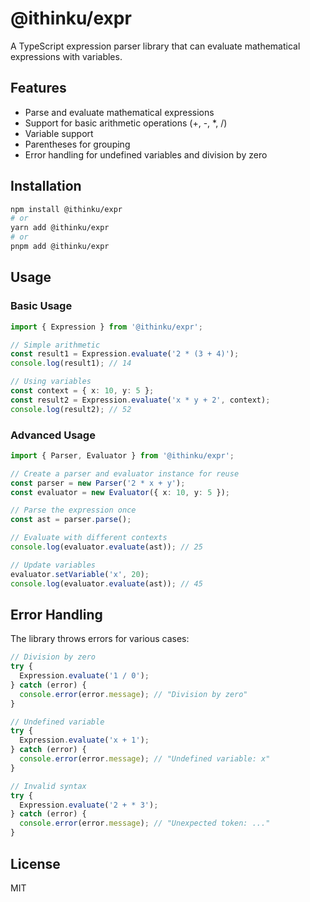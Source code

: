 # @ithinku/expr

A TypeScript expression parser library that can evaluate mathematical expressions with variables.

## Features

- Parse and evaluate mathematical expressions
- Support for basic arithmetic operations (+, -, *, /)
- Variable support
- Parentheses for grouping
- Error handling for undefined variables and division by zero

## Installation

```bash
npm install @ithinku/expr
# or
yarn add @ithinku/expr
# or
pnpm add @ithinku/expr
```

## Usage

### Basic Usage

```typescript
import { Expression } from '@ithinku/expr';

// Simple arithmetic
const result1 = Expression.evaluate('2 * (3 + 4)');
console.log(result1); // 14

// Using variables
const context = { x: 10, y: 5 };
const result2 = Expression.evaluate('x * y + 2', context);
console.log(result2); // 52
```

### Advanced Usage

```typescript
import { Parser, Evaluator } from '@ithinku/expr';

// Create a parser and evaluator instance for reuse
const parser = new Parser('2 * x + y');
const evaluator = new Evaluator({ x: 10, y: 5 });

// Parse the expression once
const ast = parser.parse();

// Evaluate with different contexts
console.log(evaluator.evaluate(ast)); // 25

// Update variables
evaluator.setVariable('x', 20);
console.log(evaluator.evaluate(ast)); // 45
```

## Error Handling

The library throws errors for various cases:

```typescript
// Division by zero
try {
  Expression.evaluate('1 / 0');
} catch (error) {
  console.error(error.message); // "Division by zero"
}

// Undefined variable
try {
  Expression.evaluate('x + 1');
} catch (error) {
  console.error(error.message); // "Undefined variable: x"
}

// Invalid syntax
try {
  Expression.evaluate('2 + * 3');
} catch (error) {
  console.error(error.message); // "Unexpected token: ..."
}
```

## License

MIT 